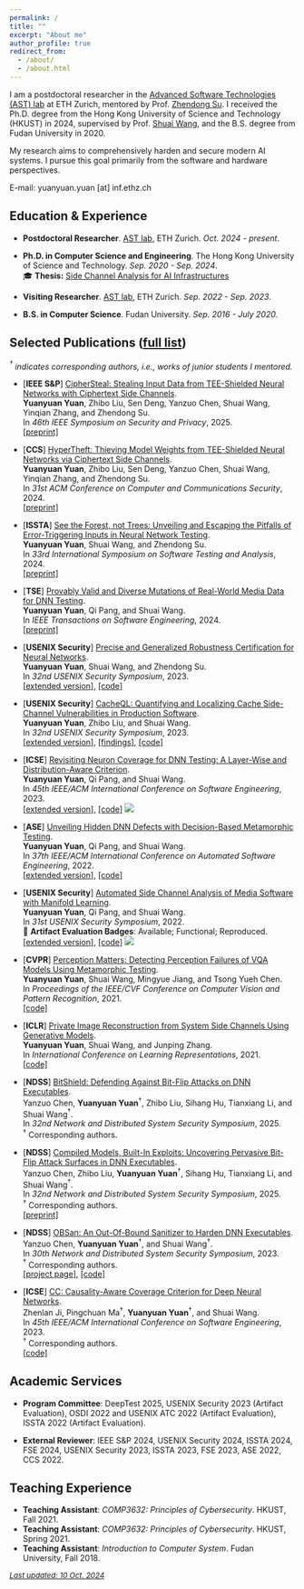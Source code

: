 ```yaml
---
permalink: /
title: ""
excerpt: "About me"
author_profile: true
redirect_from: 
  - /about/
  - /about.html
---
```


<!-- Welcome to Yuanyuan's homepage!   -->
<!-- *<font size="2"><u>Updated on 12 Sep. 2023</u></font>* -->

<!-- I'm currently a final year Ph.D. candidate at CSE department, HKUST. I'm very fortunate and honored to work under the supervision of Prof. [Shuai Wang](https://www.cse.ust.hk/~shuaiw/). During my Ph.D. journey, I also spent a wonderful year at ETH Zurich, supervised by Prof. [Zhendong Su](https://people.inf.ethz.ch/suz/). Before joining HKUST, I received my B.S. from Fudan University.  -->

I am a postdoctoral researcher in the [Advanced Software Technologies (AST) lab](https://ast.ethz.ch/) at ETH Zurich, mentored by Prof. [Zhendong Su](https://people.inf.ethz.ch/suz/). I received the Ph.D. degree from the Hong Kong University of Science and Technology (HKUST) in 2024, supervised by Prof. [Shuai Wang](https://www.cse.ust.hk/~shuaiw/), and the B.S. degree from Fudan University in 2020.

My research aims to comprehensively harden and secure modern AI systems. I pursue this goal primarily from the software and hardware perspectives.

E-mail: yuanyuan.yuan [at] inf.ethz.ch

<!-- E-mail: yyuanaq [at] cse.ust.hk -->


<!-- I'm currently a visiting student at the [AST lab](https://ast.ethz.ch/), ETH Zurich, under the supervision of Prof. [Zhendong Su](https://people.inf.ethz.ch/suz/). -->

## Education & Experience

- **Postdoctoral Researcher**. [AST lab](https://ast.ethz.ch/), ETH Zurich. *Oct. 2024 - present*.

- **Ph.D. in Computer Science and Engineering**. The Hong Kong University of Science and Technology. *Sep. 2020 - Sep. 2024*.  
🎓 **Thesis:** [Side Channel Analysis for AI Infrastructures](https://yuanyuan-yuan.github.io/files/phd-thesis.pdf)

- **Visiting Researcher**. [AST lab](https://ast.ethz.ch/), ETH Zurich. *Sep. 2022 - Sep. 2023*.

- **B.S. in Computer Science**. Fudan University. *Sep. 2016 - July 2020*.

## Selected Publications ([full list](https://yuanyuan-yuan.github.io/publications/))

*$^\dagger$ indicates corresponding authors, i.e., works of junior students I mentored.*

- [**IEEE S&P**] <u>CipherSteal: Stealing Input Data from TEE-Shielded Neural Networks with Ciphertext Side Channels</u>.  
**Yuanyuan Yuan**, Zhibo Liu, Sen Deng, Yanzuo Chen, Shuai Wang, Yinqian Zhang, and Zhendong Su.  
In *46th IEEE Symposium on Security and Privacy*, 2025.   
[[preprint]](https://yuanyuan-yuan.github.io/files/sp25-Cipher-Steal.pdf)

- [**CCS**] <u>HyperTheft: Thieving Model Weights from TEE-Shielded Neural Networks via Ciphertext Side Channels</u>.  
**Yuanyuan Yuan**, Zhibo Liu, Sen Deng, Yanzuo Chen, Shuai Wang, Yinqian Zhang, and Zhendong Su.  
In *31st ACM Conference on Computer and Communications Security*, 2024.  
[[preprint]](https://yuanyuan-yuan.github.io/files/ccs24-HyperTheft.pdf)

- [**ISSTA**] [See the Forest, not Trees: Unveiling and Escaping the Pitfalls of Error-Triggering Inputs in Neural Network Testing](https://dl.acm.org/doi/abs/10.1145/3650212.3680385).  
**Yuanyuan Yuan**, Shuai Wang, and Zhendong Su.  
In *33rd International Symposium on Software Testing and Analysis*, 2024.  
[[preprint]](https://yuanyuan-yuan.github.io/files/issta24-EP.pdf)

- [**TSE**] [Provably Valid and Diverse Mutations of Real-World Media Data for DNN Testing](https://ieeexplore.ieee.org/document/10462634).  
**Yuanyuan Yuan**, Qi Pang, and Shuai Wang.  
In *IEEE Transactions on Software Engineering*, 2024.  
[[preprint]](https://arxiv.org/abs/2112.01956)

- [**USENIX Security**] [Precise and Generalized Robustness Certification for Neural Networks](https://www.usenix.org/conference/usenixsecurity23/presentation/yuan-yuanyuan-certification).  
**Yuanyuan Yuan**, Shuai Wang, and Zhendong Su.  
In *32nd USENIX Security Symposium*, 2023.  
[[extended version]](https://arxiv.org/pdf/2306.06747.pdf), [[code]](https://github.com/Yuanyuan-Yuan/GCert)

- [**USENIX Security**] [CacheQL: Quantifying and Localizing Cache Side-Channel Vulnerabilities in Production Software](https://www.usenix.org/conference/usenixsecurity23/presentation/yuanyuanyuan).  
**Yuanyuan Yuan**, Zhibo Liu, and Shuai Wang.  
In *32nd USENIX Security Symposium*, 2023.  
[[extended version]](https://arxiv.org/pdf/2209.14952.pdf), [[findings]](https://sites.google.com/view/cache-ql#h.pgsarsaxsdsv), [[code]](https://github.com/Yuanyuan-Yuan/CacheQL)

- [**ICSE**] [Revisiting Neuron Coverage for DNN Testing: A Layer-Wise and Distribution-Aware Criterion](https://dl.acm.org/doi/pdf/10.1109/ICSE48619.2023.00107).  
**Yuanyuan Yuan**, Qi Pang, and Shuai Wang.  
In *45th IEEE/ACM International Conference on Software Engineering*, 2023.  
[[extended version]](https://arxiv.org/abs/2112.01955), [[code]](https://github.com/Yuanyuan-Yuan/NeuraL-Coverage) <a href="https://github.com/Yuanyuan-Yuan/NeuraL-Coverage" target="_blank"><img src="https://img.shields.io/github/stars/Yuanyuan-Yuan/NeuraL-Coverage.svg?style=social&label=Star&maxAge=180"></a>

- [**ASE**] [Unveiling Hidden DNN Defects with Decision-Based Metamorphic Testing](https://dl.acm.org/doi/abs/10.1145/3551349.3561157).  
**Yuanyuan Yuan**, Qi Pang, and Shuai Wang.  
In *37th IEEE/ACM International Conference on Automated Software Engineering*, 2022.  
[[extended version]](https://arxiv.org/pdf/2210.04942.pdf), [[code]](https://github.com/Yuanyuan-Yuan/Decision-Oracle)

- [**USENIX Security**] [Automated Side Channel Analysis of Media Software with Manifold Learning](https://www.usenix.org/conference/usenixsecurity22/presentation/yuan).  
**Yuanyuan Yuan**, Qi Pang, and Shuai Wang.  
In *31st USENIX Security Symposium*, 2022.  
🏅 **Artifact Evaluation Badges**: Available; Functional; Reproduced.    
[[extended version]](https://arxiv.org/pdf/2112.04947.pdf), [[code]](https://github.com/Yuanyuan-Yuan/Manifold-SCA) <a href="https://github.com/Yuanyuan-Yuan/Manifold-SCA" target="_blank"><img src="https://img.shields.io/github/stars/Yuanyuan-Yuan/Manifold-SCA.svg?style=social&label=Star&maxAge=180"></a>

- [**CVPR**] [Perception Matters: Detecting Perception Failures of VQA Models Using Metamorphic Testing](https://openaccess.thecvf.com/content/CVPR2021/html/Yuan_Perception_Matters_Detecting_Perception_Failures_of_VQA_Models_Using_Metamorphic_CVPR_2021_paper.html).  
**Yuanyuan Yuan**, Shuai Wang, Mingyue Jiang, and Tsong Yueh Chen.  
In *Proceedings of the IEEE/CVF Conference on Computer Vision and Pattern Recognition*, 2021.  
[[code]](https://github.com/MetaVQA/MetaVQA)

- [**ICLR**] [Private Image Reconstruction from System Side Channels Using Generative Models](https://openreview.net/forum?id=y06VOYLcQXa).  
**Yuanyuan Yuan**, Shuai Wang, and Junping Zhang.  
In *International Conference on Learning Representations*, 2021.  
[[code]](https://github.com/genSCA/genSCA)

- [**NDSS**] <u>BitShield: Defending Against Bit-Flip Attacks on DNN Executables</u>.  
Yanzuo Chen, **Yuanyuan Yuan**$^\dagger$, Zhibo Liu, Sihang Hu, Tianxiang Li, and Shuai Wang$^\dagger$.  
In *32nd Network and Distributed System Security Symposium*, 2025.  
$^\dagger$ Corresponding authors.  

- [**NDSS**] <u>Compiled Models, Built-In Exploits: Uncovering Pervasive Bit-Flip Attack Surfaces in DNN Executables</u>.  
Yanzuo Chen, Zhibo Liu, **Yuanyuan Yuan**$^\dagger$, Sihang Hu, Tianxiang Li, and Shuai Wang$^\dagger$.  
In *32nd Network and Distributed System Security Symposium*, 2025.  
$^\dagger$ Corresponding authors.  
[[preprint]](https://yuanyuan-yuan.github.io/files/ndss25-exe-BFA.pdf)

- [**NDSS**] [OBSan: An Out-Of-Bound Sanitizer to Harden DNN Executables](https://www.ndss-symposium.org/wp-content/uploads/2023/02/ndss2023_f103_paper.pdf).  
Yanzuo Chen, **Yuanyuan Yuan**$^\dagger$, and Shuai Wang$^\dagger$.  
In *30th Network and Distributed System Security Symposium*, 2023.  
$^\dagger$ Corresponding authors.  
[[project page]](https://sites.google.com/view/oob-sanitizer/), [[code]](https://github.com/yanzuochen/obsan)

- [**ICSE**] [CC: Causality-Aware Coverage Criterion for Deep Neural Networks](https://dl.acm.org/doi/pdf/10.1109/ICSE48619.2023.00153).  
Zhenlan Ji, Pingchuan Ma$^\dagger$, **Yuanyuan Yuan**$^\dagger$, and Shuai Wang.  
In *45th IEEE/ACM International Conference on Software Engineering*, 2023.  
$^\dagger$ Corresponding authors.  
[[code]](https://github.com/ZhenlanJi/DL_CC)

<!-- - [**CCS**] <u>DeepCache: Revisiting Cache Side-Channel Attacks in Deep Neural Networks Executables</u>.  
Zhibo Liu, **Yuanyuan Yuan**, Yanzuo Chen, Sihang Hu, Tianxiang Li, and Shuai Wang.  
In *31st ACM Conference on Computer and Communications Security*, 2024.  

- [**NDSS**] [MPCDiff: Testing and Repairing MPC-Hardened Deep Learning Models](https://www.ndss-symposium.org/ndss-paper/mpcdiff-testing-and-repairing-mpc-hardened-deep-learning-models/).  
Qi Pang, **Yuanyuan Yuan**, and Shuai Wang.  
In *31st Network and Distributed System Security Symposium*, 2024.  
[[code]](https://github.com/Qi-Pang/MPCDiff)

- [**Black Hat USA**] [BTD: Unleashing the Power of Decompilation for x86 Deep Neural Network Executables](https://www.blackhat.com/us-23/briefings/schedule/index.html#btd-unleashing-the-power-of-decompilation-for-x-deep-neural-network-executables-33028).  
Zhibo Liu, **Yuanyuan Yuan**, Xiaofei Xie, Tianxiang Li, Wenqiang Li, and Shuai Wang.  
In *26th Black Hat USA*, 2023.

- [**IEEE S&P**] [ADI: Adversarial Dominating Inputs in Vertical Federated Learning Systems](https://www.computer.org/csdl/proceedings-article/sp/2023/933600b875/1NrbZgBwxa0).  
Qi Pang, **Yuanyuan Yuan**, Shuai Wang, and Wenting Zheng.  
In *44th IEEE Symposium on Security and Privacy*, 2023.  
[[extended version]](https://arxiv.org/pdf/2201.02775.pdf)

- [**USENIX Security**] [Decompiling x86 Deep Neural Network Executables](https://www.usenix.org/conference/usenixsecurity23/presentation/liuzhibo).  
Zhibo Liu, **Yuanyuan Yuan**, Shuai Wang, Xiaofei Xie, and Lei Ma.  
In *32nd USENIX Security Symposium*, 2023.  
🏅 **Artifact Evaluation Badges**: Available; Functional; Reproduced.  
[[extended version]](https://arxiv.org/pdf/2210.01075.pdf), [[code]](https://github.com/monkbai/DNN-decompiler) <a href="https://github.com/monkbai/DNN-decompiler" target="_blank"><img src="https://img.shields.io/github/stars/monkbai/DNN-decompiler.svg?style=social&label=Star&maxAge=180"></a>

- [**ISSTA**] [MDPFuzz: Testing Models Solving Markov Decision Processes](https://dl.acm.org/doi/abs/10.1145/3533767.3534388).  
Qi Pang, **Yuanyuan Yuan**, and Shuai Wang.  
In *31st International Symposium on Software Testing and Analysis*, 2022.  
[[code]](https://github.com/Qi-Pang/MDPFuzz)

- [**IEEE S&P**] [SoK: Demystifying Binary Lifters Through the Lens of Downstream Applications](https://www.computer.org/csdl/proceedings-article/sp/2022/131600a453/1wKCev3wlbO).  
Zhibo Liu, **Yuanyuan Yuan**, Shuai Wang, and Yuyan Bao.  
In *43rd IEEE Symposium on Security and Privacy*, 2022.  
[[code]](https://github.com/monkbai/ir_lifting_data) -->


<!-- ## Talks

- Private Image Reconstruction from System Side Channels Using Generative Models.  
[AI Time](http://www.aitime.cn/). 26 May 2021.  -->

## Academic Services

- **Program Committee**: DeepTest 2025, USENIX Security 2023 (Artifact Evaluation), OSDI 2022 and USENIX ATC 2022 (Artifact Evaluation), ISSTA 2022 (Artifact Evaluation).

- **External Reviewer**: IEEE S&P 2024, USENIX Security 2024, ISSTA 2024, FSE 2024, USENIX Security 2023, ISSTA 2023, FSE 2023, ASE 2022, CCS 2022.
<!-- POPL 2020 Artifact Evaluation, ICICS 2020, ICICS 2021, AsiaCCS 2021, AsiaCCS 2022, Journal of System and Software.  -->

## Teaching Experience

- **Teaching Assistant**: *COMP3632: Principles of Cybersecurity*. HKUST, Fall 2021.
- **Teaching Assistant**: *COMP3632: Principles of Cybersecurity*. HKUST, Spring 2021.
- **Teaching Assistant**: *Introduction to Computer System*. Fudan University, Fall 2018.


<p align="center">
  <!-- <script type="text/javascript" src="//rf.revolvermaps.com/0/0/8.js?i=58fqm6u2ofs&amp;m=0&amp;c=ff0000&amp;cr1=ffffff&amp;f=arial&amp;l=33" async="async"></script> -->
  <script type="text/javascript" src="//rf.revolvermaps.com/0/0/8.js?i=58fqm6u2ofs&amp;m=0&amp;c=ff0000&amp;cr1=ffffff&amp;f=arial&amp;l=33&amp;s=200" async="async"></script>
  <!-- <div style="display:inline-block;width:300px;"><script type="text/javascript" src="//rf.revolvermaps.com/0/0/7.js?i=58fqm6u2ofs&amp;m=0&amp;c=ff0000&amp;cr1=ffffff&amp;br=5&amp;sx=0" async="async"></script></div> -->
</p>

*<font size="2"><u>Last updated: 10 Oct. 2024</u></font>*
